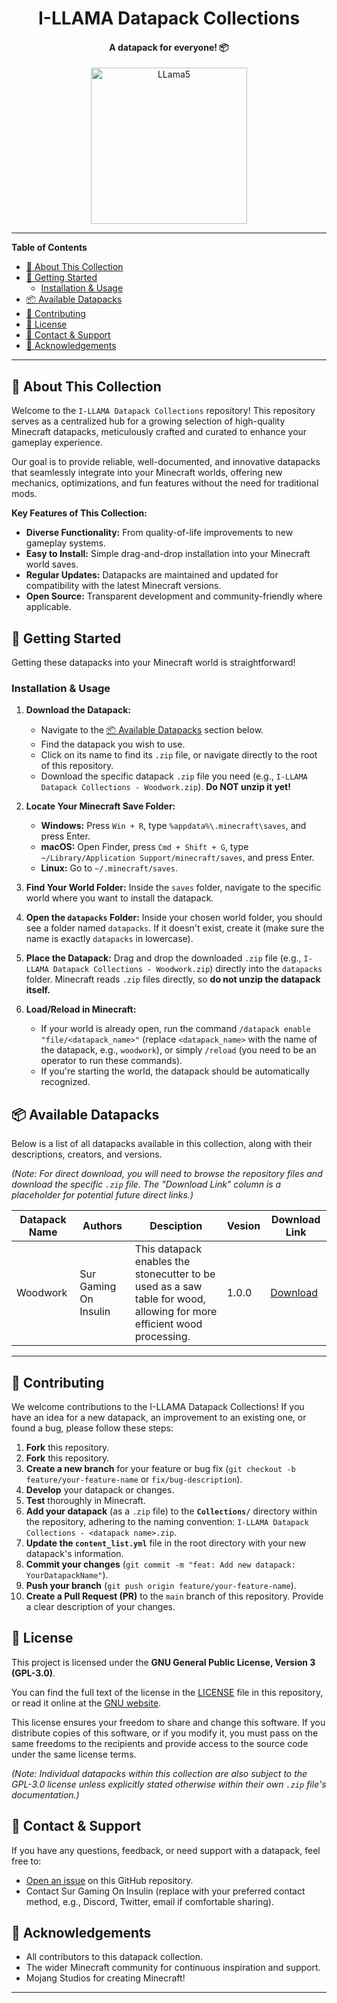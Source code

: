 <div align="center">
	<h1>I-LLAMA Datapack Collections</h1>
	<h4>A datapack for everyone! 📦</h4>
<a href="https://ibb.co/x8RzdnCS"><img src="https://i.ibb.co/R4VQdXvp/LLama5.png" alt="LLama5" border="0" height=250 width=auto></a>
</div>

---

**Table of Contents**

* [🌟 About This Collection](#-about-this-collection)
* [🚀 Getting Started](#-getting-started)
    * [Installation & Usage](#installation--usage)
* [📦 Available Datapacks](#-available-datapacks)
* [🤝 Contributing](#-contributing)
* [📄 License](#-license)
* [📧 Contact & Support](#-contact--support)
* [🙏 Acknowledgements](#-acknowledgements)

---

## 🌟 About This Collection

Welcome to the `I-LLAMA Datapack Collections` repository! This repository serves as a centralized hub for a growing selection of high-quality Minecraft datapacks, meticulously crafted and curated to enhance your gameplay experience.

Our goal is to provide reliable, well-documented, and innovative datapacks that seamlessly integrate into your Minecraft worlds, offering new mechanics, optimizations, and fun features without the need for traditional mods.

**Key Features of This Collection:**

* **Diverse Functionality:** From quality-of-life improvements to new gameplay systems.
* **Easy to Install:** Simple drag-and-drop installation into your Minecraft world saves.
* **Regular Updates:** Datapacks are maintained and updated for compatibility with the latest Minecraft versions.
* **Open Source:** Transparent development and community-friendly where applicable.

## 🚀 Getting Started

Getting these datapacks into your Minecraft world is straightforward!

### Installation & Usage

1.  **Download the Datapack:**
    * Navigate to the [📦 Available Datapacks](#-available-datapacks) section below.
    * Find the datapack you wish to use.
    * Click on its name to find its `.zip` file, or navigate directly to the root of this repository.
    * Download the specific datapack `.zip` file you need (e.g., `I-LLAMA Datapack Collections - Woodwork.zip`). **Do NOT unzip it yet!**

2.  **Locate Your Minecraft Save Folder:**
    * **Windows:** Press `Win + R`, type `%appdata%\.minecraft\saves`, and press Enter.
    * **macOS:** Open Finder, press `Cmd + Shift + G`, type `~/Library/Application Support/minecraft/saves`, and press Enter.
    * **Linux:** Go to `~/.minecraft/saves`.

3.  **Find Your World Folder:** Inside the `saves` folder, navigate to the specific world where you want to install the datapack.

4.  **Open the `datapacks` Folder:** Inside your chosen world folder, you should see a folder named `datapacks`. If it doesn't exist, create it (make sure the name is exactly `datapacks` in lowercase).

5.  **Place the Datapack:** Drag and drop the downloaded `.zip` file (e.g., `I-LLAMA Datapack Collections - Woodwork.zip`) directly into the `datapacks` folder. Minecraft reads `.zip` files directly, so **do not unzip the datapack itself.**

6.  **Load/Reload in Minecraft:**
    * If your world is already open, run the command `/datapack enable "file/<datapack_name>"` (replace `<datapack_name>` with the name of the datapack, e.g., `woodwork`), or simply `/reload` (you need to be an operator to run these commands).
    * If you're starting the world, the datapack should be automatically recognized.

## 📦 Available Datapacks

Below is a list of all datapacks available in this collection, along with their descriptions, creators, and versions.

*(Note: For direct download, you will need to browse the repository files and download the specific `.zip` file. The "Download Link" column is a placeholder for potential future direct links.)*

| Datapack Name | Authors               | Desciption                                                                                                                | Vesion | Download Link   |
|---------------|-----------------------|---------------------------------------------------------------------------------------------------------------------------|--------|-----------------|
| Woodwork      | Sur Gaming On Insulin | This datapack enables the stonecutter to be used as a saw table for wood,<br>allowing for more efficient wood processing. | 1.0.0  | [Download](https://github.com/surgamingoninsulin/I-LLAMA_Datapack_Collections/raw/refs/heads/main/Collections/I-LLAMA%20Datapack%20Collections%20-%20Woodwork.zip) |

---

## 🤝 Contributing

We welcome contributions to the I-LLAMA Datapack Collections! If you have an idea for a new datapack, an improvement to an existing one, or found a bug, please follow these steps:

1.  **Fork** this repository.
1.  **Fork** this repository.
2.  **Create a new branch** for your feature or bug fix (`git checkout -b feature/your-feature-name` or `fix/bug-description`).
3.  **Develop** your datapack or changes.
4.  **Test** thoroughly in Minecraft.
5.  **Add your datapack** (as a `.zip` file) to the **`Collections/`** directory within the repository, adhering to the naming convention: `I-LLAMA Datapack Collections - <datapack name>.zip`.
6.  **Update the `content_list.yml`** file in the root directory with your new datapack's information.
7.  **Commit your changes** (`git commit -m "feat: Add new datapack: YourDatapackName"`).
8.  **Push your branch** (`git push origin feature/your-feature-name`).
9.  **Create a Pull Request (PR)** to the `main` branch of this repository. Provide a clear description of your changes.


## 📄 License

This project is licensed under the **GNU General Public License, Version 3 (GPL-3.0)**.

You can find the full text of the license in the [LICENSE](LICENSE) file in this repository, or read it online at the [GNU website](https://www.gnu.org/licenses/gpl-3.0.html).

This license ensures your freedom to share and change this software. If you distribute copies of this software, or if you modify it, you must pass on the same freedoms to the recipients and provide access to the source code under the same license terms.

*(Note: Individual datapacks within this collection are also subject to the GPL-3.0 license unless explicitly stated otherwise within their own `.zip` file's documentation.)*

## 📧 Contact & Support

If you have any questions, feedback, or need support with a datapack, feel free to:

* [Open an issue](https://github.com/YOUR_GITHUB_USERNAME/I-LLAMA-Datapack-Collections/issues/new/choose) on this GitHub repository.
* Contact Sur Gaming On Insulin (replace with your preferred contact method, e.g., Discord, Twitter, email if comfortable sharing).

## 🙏 Acknowledgements

* All contributors to this datapack collection.
* The wider Minecraft community for continuous inspiration and support.
* Mojang Studios for creating Minecraft!

---
